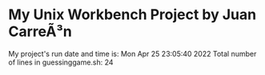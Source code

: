 # My Unix Workbench Project by Juan CarreÃ³n
My project's run date and time is: 
Mon Apr 25 23:05:40     2022
Total number of lines in guessinggame.sh: 
24
